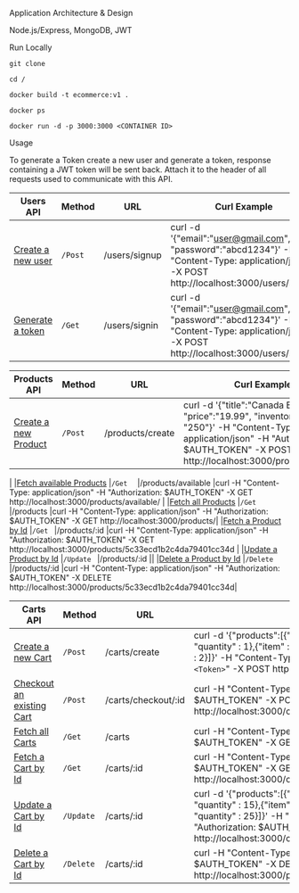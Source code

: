 Application Architecture & Design

Node.js/Express, MongoDB, JWT

Run Locally

    git clone
    
    cd /

    docker build -t ecommerce:v1 .
    
    docker ps       
    
    docker run -d -p 3000:3000 <CONTAINER ID> 


Usage

To generate a Token create a new user and generate a token, response containing a JWT token will be sent back. Attach it to the header of all requests used to communicate with this API. 

| Users API |Method| URL | Curl Example |
|------------- | -------------   | ---| ---|
|[Create a new user]()        |`/Post `    | /users/signup|curl -d '{"email":"user@gmail.com", "password":"abcd1234"}' -H "Content-Type: application/json" -X POST http://localhost:3000/users/signup |
|[Generate a token]()             |`/Get  `    |/users/signin |curl -d '{"email":"user@gmail.com", "password":"abcd1234"}' -H "Content-Type: application/json" -X POST http://localhost:3000/users/signin |



| Products API |Method| URL | Curl Example |
|------------- | -------------   | ---| ----| 
|[Create a new Product]()        |`/Post `    | /products/create|curl -d '{"title":"Canada Beanie", "price":"19.99", "inventory_count" : "250"}' -H "Content-Type: application/json" -H "Authorization: $AUTH_TOKEN" -X POST http://localhost:3000/products/create
|
|[Fetch available Products]()             |`/Get  `    |/products/available |curl -H "Content-Type: application/json" -H "Authorization: $AUTH_TOKEN" -X GET http://localhost:3000/products/available/
|
|[Fetch all Products]()             |`/Get  `    |/products |curl -H "Content-Type: application/json" -H "Authorization: $AUTH_TOKEN" -X GET http://localhost:3000/products/|
|[Fetch a Product by Id]()           |`/Get `     |/products/:id |curl -H "Content-Type: application/json" -H "Authorization: $AUTH_TOKEN" -X GET http://localhost:3000/products/5c33ecd1b2c4da79401cc34d
|
|[Update a Product by Id]()         |`/Update `  |/products/:id ||
|[Delete a Product by Id]()         |`/Delete`   |/products/:id |curl -H "Content-Type: application/json" -H "Authorization: $AUTH_TOKEN" -X DELETE http://localhost:3000/products/5c33ecd1b2c4da79401cc34d|


| Carts API |Method| URL | Curl Example |
|------------- | -------------   | ---| ---|
|[Create a new Cart]()        |`/Post `    | /carts/create|curl -d '{"products":[{"item" : "5c33ecd1b2c4da79401cc34d" , "quantity" : 1},{"item" : "5c33f2f8649583822bb1d45e" , "quantity" : 2}]}' -H "Content-Type: application/json" -H "Authorization: `<Token>`" -X POST http://localhost:3000/carts/create|
|[Checkout an existing Cart]()             |`/Post  `    |/carts/checkout/:id |curl -H "Content-Type: application/json" -H "Authorization: $AUTH_TOKEN" -X POST http://localhost:3000/carts/checkout/5c355b931212df238effb313|
|[Fetch all Carts]()             |`/Get  `    |/carts |curl -H "Content-Type: application/json" -H "Authorization: $AUTH_TOKEN" -X GET http://localhost:3000/carts|
|[Fetch a Cart by Id]()           |`/Get `     |/carts/:id |curl -H "Content-Type: application/json" -H "Authorization: $AUTH_TOKEN" -X GET http://localhost:3000/carts/5c34e2be16e4908cf8f7202d|
|[Update a Cart by Id]()         |`/Update `  |/carts/:id |curl -d '{"products":[{"item" : "5c356f91629b8b55bf23b13e" , "quantity" : 15},{"item" : "5c356fb6629b8b55bf23b140" , "quantity" : 25}]}' -H "Content-Type: application/json" -H "Authorization: $AUTH_TOKEN" -X PUT http://localhost:3000/carts/5c357023629b8b55bf23b145|
|[Delete a Cart by Id]()         |`/Delete`   |/carts/:id |curl -H "Content-Type: application/json" -H "Authorization: $AUTH_TOKEN" -X DELETE http://localhost:3000/products/5c33ecd1b2c4da79401cc34d|